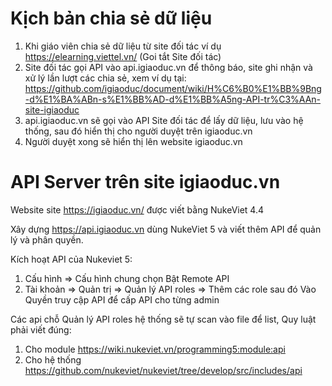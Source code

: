 # Kịch bản chia sẻ dữ liệu
1. Khi giáo viên chia sẻ dữ liệu từ site đối tác ví dụ https://elearning.viettel.vn/ (Goi tắt Site đối tác)
2. Site đối tác gọi API vào api.igiaoduc.vn để thông báo, site ghi nhận và xử lý lần lượt các chia sẻ, xem ví dụ tại: https://github.com/igiaoduc/document/wiki/H%C6%B0%E1%BB%9Bng-d%E1%BA%ABn-s%E1%BB%AD-d%E1%BB%A5ng-API-tr%C3%AAn-site-igiaoduc
3. api.igiaoduc.vn sẽ gọi vào API Site đối tác để lấy dữ liệu, lưu vào hệ thống, sau đó hiển thị cho người duyệt trên igiaoduc.vn
4. Người duyệt xong sẽ  hiển thị lên website igiaoduc.vn

# API Server trên site igiaoduc.vn
Website site https://igiaoduc.vn/ được viết bằng NukeViet 4.4

Xây dựng https://api.igiaoduc.vn dùng NukeViet 5 và viết thêm API để quản lý và phân quyền.

Kích hoạt API của Nukeviet 5:
1. Cấu hình => Cấu hình chung chọn  Bật Remote API
2. Tài khoản => Quản trị => Quản lý API roles => Thêm các role sau đó Vào Quyền truy cập API để cấp API cho từng admin

Các api chỗ Quản lý API roles hệ thống sẽ tự scan vào file để list,  Quy luật phải viết đúng:
1. Cho module https://wiki.nukeviet.vn/programming5:module:api
2. Cho hệ thống https://github.com/nukeviet/nukeviet/tree/develop/src/includes/api
